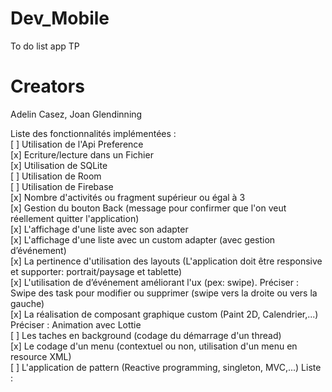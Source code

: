 # Dev_Mobile
To do list app TP

# Creators
Adelin Casez, 
Joan Glendinning


Liste des fonctionnalités implémentées :  
[ ] Utilisation de l'Api Preference  
[x] Ecriture/lecture dans un Fichier   
[x] Utilisation de SQLite  
[ ] Utilisation de Room  
[ ] Utilisation de Firebase  
[x] Nombre d'activités ou fragment supérieur ou égal à 3  
[x] Gestion du bouton Back (message pour confirmer que l'on veut réellement quitter l'application)  
[x] L'affichage d'une liste avec son adapter  
[x] L'affichage d'une liste avec un custom adapter (avec gestion d’événement)  
[x] La pertinence d'utilisation des layouts (L'application doit être responsive et supporter: portrait/paysage et tablette)  
[x] L'utilisation de d’événement améliorant l'ux (pex: swipe). Préciser : Swipe des task pour modifier ou supprimer (swipe vers la droite ou vers la gauche)  
[x] La réalisation de composant graphique custom (Paint 2D, Calendrier,...) Préciser : Animation avec Lottie  
[ ] Les taches en background (codage du démarrage d'un thread)  
[x] Le codage d'un menu (contextuel ou non, utilisation d'un menu en resource XML)  
[ ] L'application de pattern (Reactive programming, singleton, MVC,...) Liste :  
